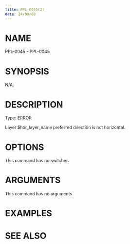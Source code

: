 ```yaml
---
title: PPL-0045(2)
date: 24/09/08
---
```


# NAME

PPL-0045 - PPL-0045

# SYNOPSIS

N/A.

# DESCRIPTION

Type: ERROR

Layer $hor_layer_name preferred direction is not horizontal.

# OPTIONS

This command has no switches.

# ARGUMENTS

This command has no arguments.

# EXAMPLES

# SEE ALSO
